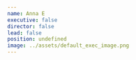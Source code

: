 ```yaml
---
name: Anna E
executive: false
director: false
lead: false
position: undefined
image: ../assets/default_exec_image.png
---
```

